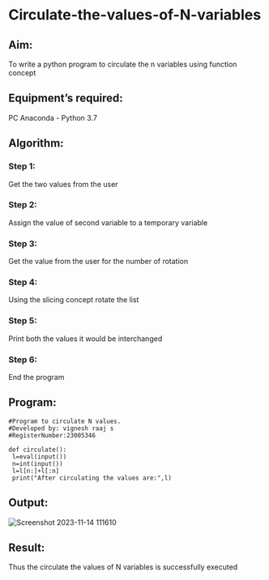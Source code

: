 # Circulate-the-values-of-N-variables
## Aim:
To write a python program to circulate the n variables using function concept
## Equipment’s required:
PC
Anaconda - Python 3.7
## Algorithm: 
### Step 1:
Get the two values from the user
### Step 2:
Assign the value of second variable to a temporary variable 
### Step 3: 
Get the value from the user for the number of rotation
### Step 4: 
Using the slicing concept rotate the list
### Step 5: 
Print both the values it would be interchanged
### Step 6: 
End the program
## Program:
```
#Program to circulate N values.
#Developed by: vignesh raaj s
#RegisterNumber:23005346

def circulate():
 l=eval(input())
 n=int(input())
 l=l[n:]+l[:n]
 print("After circulating the values are:",l)
```
## Output:
![Screenshot 2023-11-14 111610](https://github.com/vigneshraaj00/Circulate-the-values-of-N-variables/assets/138849113/09bddfc0-094a-4a34-bc72-08b7fe73dd7a)

## Result:
Thus the circulate the values of N variables is successfully executed
